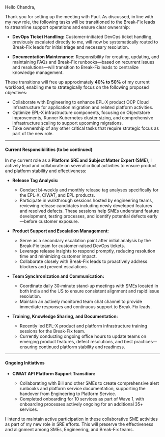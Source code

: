Hello Chandra,

Thank you for setting up the meeting with Paul. As discussed, in line with my new role, the following tasks will be transitioned to the Break-Fix leads to streamline support operations and ensure clear ownership:

* **DevOps Ticket Handling:**
  Customer-initiated DevOps ticket handling, previously escalated directly to me, will now be systematically routed to Break-Fix leads for initial triage and necessary resolution.

* **Documentation Maintenance:**
  Responsibility for creating, updating, and maintaining FAQs and Break-Fix runbooks—based on recurrent issues and resolutions—will transition to Break-Fix leads to centralize knowledge management.

These transitions will free up approximately **40% to 50%** of my current workload, enabling me to strategically focus on the following proposed objectives:

* Collaborate with Engineering to enhance EPL-X product OCP Cloud Infrastructure for application migration and related platform activities.
* Optimize EPL-X infrastructure components, focusing on Objectstore improvements, Runner Kubernetes cluster sizing, and comprehensive infrastructure scaling to support upcoming migrations.
* Take ownership of any other critical tasks that require strategic focus as part of the new role.

---

#### Current Responsibilities (to be continued)

In my current role as a **Platform SRE and Subject Matter Expert (SME)**, I actively lead and collaborate on several critical activities to ensure product and platform stability and effectiveness:

* **Release Tag Analysis:**

  * Conduct bi-weekly and monthly release tag analyses specifically for the EPL-X, CIWAT, and EPL products.
  * Participate in walkthrough sessions hosted by engineering teams, reviewing release candidates including newly developed features and resolved defects. These sessions help SMEs understand feature development, testing processes, and identify potential defects early—before customer exposure.

* **Product Support and Escalation Management:**

  * Serve as a secondary escalation point after initial analysis by the Break-Fix team for customer-raised DevOps tickets.
  * Leverage release insights to respond promptly, reducing resolution time and minimizing customer impact.
  * Collaborate closely with Break-Fix leads to proactively address blockers and prevent escalations.

* **Team Synchronization and Communication:**

  * Coordinate daily 30-minute stand-up meetings with SMEs located in both India and the US to ensure consistent alignment and rapid issue resolution.
  * Maintain an actively monitored team chat channel to provide immediate responses and continuous support to Break-Fix leads.

* **Training, Knowledge Sharing, and Documentation:**

  * Recently led EPL-X product and platform infrastructure training sessions for the Break-Fix team.
  * Currently conducting ongoing office hours to update teams on emerging product features, defect resolutions, and best practices—ensuring continued platform stability and readiness.

---

#### Ongoing Initiatives

* **CIWAT API Platform Support Transition:**

  * Collaborating with Bill and other SMEs to create comprehensive alert runbooks and platform service documentation, supporting the handover from Engineering to Platform Service.
  * Completed onboarding for 10 services as part of Wave 1, with onboarding processes actively ongoing for an additional 35+ services.

I intend to maintain active participation in these collaborative SME activities as part of my new role in SRE efforts. This will preserve the effectiveness and alignment among SMEs, Engineering, and Break-Fix teams.
